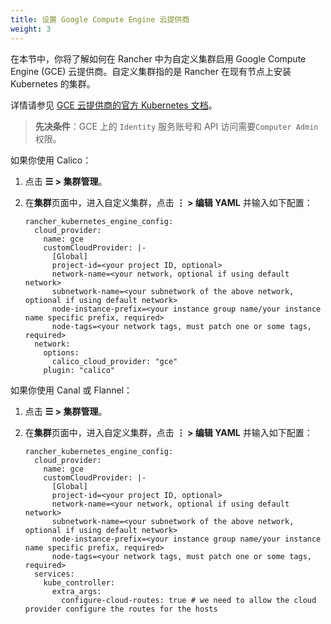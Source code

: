 ```yaml
---
title: 设置 Google Compute Engine 云提供商
weight: 3
---
```


在本节中，你将了解如何在 Rancher 中为自定义集群启用 Google Compute Engine (GCE) 云提供商。自定义集群指的是 Rancher 在现有节点上安装 Kubernetes 的集群。

详情请参见 [GCE 云提供商的官方 Kubernetes 文档](https://kubernetes.io/docs/concepts/cluster-administration/cloud-providers/#gce)。

> **先决条件**：GCE 上的 `Identity` 服务账号和 API 访问需要`Computer Admin`权限。

如果你使用 Calico：

1. 点击 **☰ > 集群管理**。
1. 在**集群**页面中，进入自定义集群，点击 **⋮ > 编辑 YAML** 并输入如下配置：

   ```
   rancher_kubernetes_engine_config:
     cloud_provider:
       name: gce
       customCloudProvider: |-
         [Global]
         project-id=<your project ID, optional>
         network-name=<your network, optional if using default network>
         subnetwork-name=<your subnetwork of the above network, optional if using default network>
         node-instance-prefix=<your instance group name/your instance name specific prefix, required>
         node-tags=<your network tags, must patch one or some tags, required>
     network:
       options:
         calico_cloud_provider: "gce"
       plugin: "calico"
   ```

如果你使用 Canal 或 Flannel：

1. 点击 **☰ > 集群管理**。
1. 在**集群**页面中，进入自定义集群，点击 **⋮ > 编辑 YAML** 并输入如下配置：

   ```
   rancher_kubernetes_engine_config:
     cloud_provider:
       name: gce
       customCloudProvider: |-
         [Global]
         project-id=<your project ID, optional>
         network-name=<your network, optional if using default network>
         subnetwork-name=<your subnetwork of the above network, optional if using default network>
         node-instance-prefix=<your instance group name/your instance name specific prefix, required>
         node-tags=<your network tags, must patch one or some tags, required>
     services:
       kube_controller:
         extra_args:
           configure-cloud-routes: true # we need to allow the cloud provider configure the routes for the hosts
   ```
